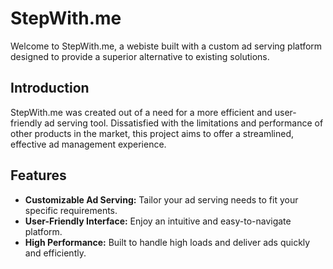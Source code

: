 # StepWith.me

Welcome to StepWith.me, a webiste built with a custom ad serving platform designed to provide a superior alternative to existing solutions. 

## Introduction
StepWith.me was created out of a need for a more efficient and user-friendly ad serving tool. Dissatisfied with the limitations and performance of other products in the market, this project aims to offer a streamlined, effective ad management experience.

## Features
- **Customizable Ad Serving:** Tailor your ad serving needs to fit your specific requirements.
- **User-Friendly Interface:** Enjoy an intuitive and easy-to-navigate platform.
- **High Performance:** Built to handle high loads and deliver ads quickly and efficiently.
